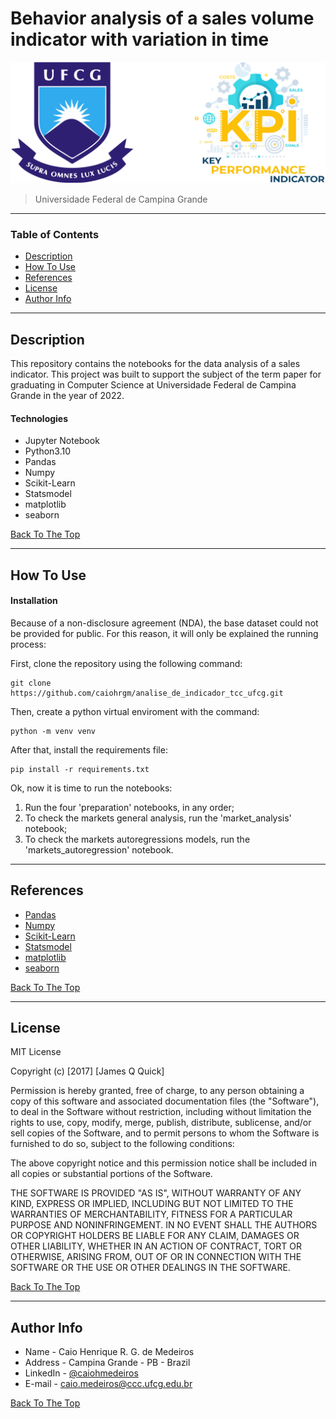 # Behavior analysis of a sales volume indicator with variation in time


![Project Image](logo_tcc.png)

> Universidade Federal de Campina Grande

---

### Table of Contents

- [Description](#description)
- [How To Use](#how-to-use)
- [References](#references)
- [License](#license)
- [Author Info](#author-info)

---

## Description

This repository contains the notebooks for the data analysis of a sales indicator. This project was built to support the subject of the term paper for graduating in Computer Science at Universidade Federal de Campina Grande in the year of 2022.

#### Technologies

- Jupyter Notebook
- Python3.10
- Pandas
- Numpy
- Scikit-Learn
- Statsmodel
- matplotlib
- seaborn

[Back To The Top](#read-me-template)

---

## How To Use

#### Installation

Because of a non-disclosure agreement (NDA), the base dataset could not be provided for public. For this reason, it will only be explained the running process:

First, clone the repository using the following command:

```console
git clone https://github.com/caiohrgm/analise_de_indicador_tcc_ufcg.git
```
Then, create a python virtual enviroment with the command:

```console
python -m venv venv
```
After that, install the requirements file:
```console
pip install -r requirements.txt
```
Ok, now it is time to run the notebooks:

1. Run the four 'preparation' notebooks, in any order;
2. To check the markets general analysis, run the 'market_analysis' notebook;
3. To check the markets autoregressions models, run the 'markets_autoregression' notebook.

---

## References

- [Pandas](https://pandas.pydata.org/pandas-docs/stable/index.html) 
- [Numpy](https://numpy.org/)
- [Scikit-Learn](https://scikit-learn.org/stable/)
- [Statsmodel](https://www.statsmodels.org/stable/index.html)
- [matplotlib](https://matplotlib.org/stable/index.html)
- [seaborn](https://seaborn.pydata.org/index.html)

[Back To The Top](#read-me-template)

---

## License

MIT License

Copyright (c) [2017] [James Q Quick]

Permission is hereby granted, free of charge, to any person obtaining a copy
of this software and associated documentation files (the "Software"), to deal
in the Software without restriction, including without limitation the rights
to use, copy, modify, merge, publish, distribute, sublicense, and/or sell
copies of the Software, and to permit persons to whom the Software is
furnished to do so, subject to the following conditions:

The above copyright notice and this permission notice shall be included in all
copies or substantial portions of the Software.

THE SOFTWARE IS PROVIDED "AS IS", WITHOUT WARRANTY OF ANY KIND, EXPRESS OR
IMPLIED, INCLUDING BUT NOT LIMITED TO THE WARRANTIES OF MERCHANTABILITY,
FITNESS FOR A PARTICULAR PURPOSE AND NONINFRINGEMENT. IN NO EVENT SHALL THE
AUTHORS OR COPYRIGHT HOLDERS BE LIABLE FOR ANY CLAIM, DAMAGES OR OTHER
LIABILITY, WHETHER IN AN ACTION OF CONTRACT, TORT OR OTHERWISE, ARISING FROM,
OUT OF OR IN CONNECTION WITH THE SOFTWARE OR THE USE OR OTHER DEALINGS IN THE
SOFTWARE.

[Back To The Top](#read-me-template)

---

## Author Info

- Name - Caio Henrique R. G. de Medeiros
- Address - Campina Grande - PB - Brazil
- LinkedIn - [@caiohmedeiros](https://www.linkedin.com/in/caiohmedeiros/)
- E-mail - caio.medeiros@ccc.ufcg.edu.br

[Back To The Top](#read-me-template)
